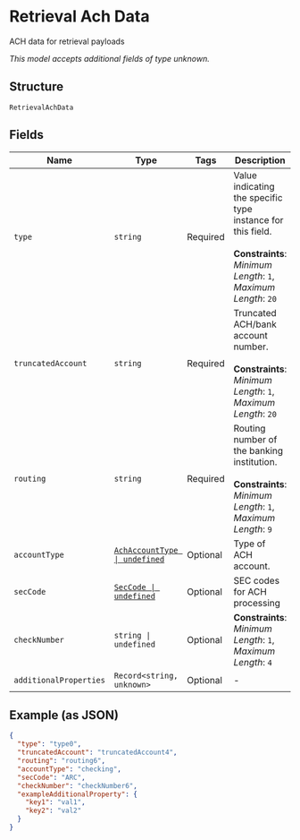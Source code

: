 
# Retrieval Ach Data

ACH data for retrieval payloads

*This model accepts additional fields of type unknown.*

## Structure

`RetrievalAchData`

## Fields

| Name | Type | Tags | Description |
|  --- | --- | --- | --- |
| `type` | `string` | Required | Value indicating the specific type instance for this field.<br><br>**Constraints**: *Minimum Length*: `1`, *Maximum Length*: `20` |
| `truncatedAccount` | `string` | Required | Truncated ACH/bank account number.<br><br>**Constraints**: *Minimum Length*: `1`, *Maximum Length*: `20` |
| `routing` | `string` | Required | Routing number of the banking institution.<br><br>**Constraints**: *Minimum Length*: `1`, *Maximum Length*: `9` |
| `accountType` | [`AchAccountType \| undefined`](../../doc/models/ach-account-type.md) | Optional | Type of ACH account. |
| `secCode` | [`SecCode \| undefined`](../../doc/models/sec-code.md) | Optional | SEC codes for ACH processing |
| `checkNumber` | `string \| undefined` | Optional | **Constraints**: *Minimum Length*: `1`, *Maximum Length*: `4` |
| `additionalProperties` | `Record<string, unknown>` | Optional | - |

## Example (as JSON)

```json
{
  "type": "type0",
  "truncatedAccount": "truncatedAccount4",
  "routing": "routing6",
  "accountType": "checking",
  "secCode": "ARC",
  "checkNumber": "checkNumber6",
  "exampleAdditionalProperty": {
    "key1": "val1",
    "key2": "val2"
  }
}
```

